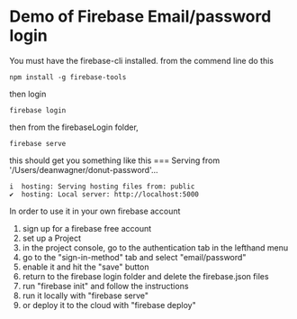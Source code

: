 # Demo of Firebase Email/password login

You must have the firebase-cli installed.  from the commend line do this

    npm install -g firebase-tools

then login

    firebase login

then from the firebaseLogin folder,

    firebase serve
    
this should get you something like this
    === Serving from '/Users/deanwagner/donut-password'...

    i  hosting: Serving hosting files from: public
    ✔  hosting: Local server: http://localhost:5000

In order to use it in your own firebase account

1. sign up for a firebase free account
1. set up a Project
1. in the project console, go to the authentication tab in the lefthand menu
1. go to the "sign-in-method" tab and select "email/password"
1. enable it and hit the "save" button
1. return to the firebase login folder and delete the firebase.json files
1. run "firebase init" and follow the instructions
1. run it locally with "firebase serve"
1. or deploy it to the cloud with "firebase deploy"
